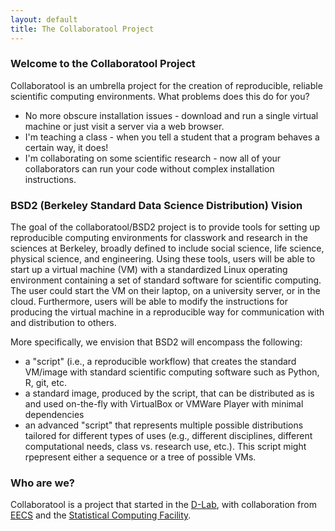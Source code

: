```yaml
---
layout: default
title: The Collaboratool Project
---
```

### Welcome to the Collaboratool Project

Collaboratool is an umbrella project for the creation of reproducible, reliable scientific computing environments. What problems does this do for you?


 - No more obscure installation issues - download and run a single virtual
   machine or just visit a server via a web browser.
 - I'm teaching a class - when you tell a student that a program behaves a
   certain way, it does!
 - I'm collaborating on some scientific research - now all of your collaborators
   can run your code without complex installation instructions.

### BSD2 (Berkeley Standard Data Science Distribution) Vision

The goal of the collaboratool/BSD2 project is to provide tools for setting up
reproducible computing environments for classwork and research in the sciences
at Berkeley, broadly defined to include social science, life science, physical
science, and engineering. Using these tools, users will be able to start up a
virtual machine (VM) with a standardized Linux operating environment containing
a set of standard software for scientific computing. The user could start the VM
on their laptop, on a university server, or in the cloud. Furthermore, users
will be able to modify the instructions for producing the virtual machine in a
reproducible way for communication with and distribution to others.

More specifically, we envision that BSD2 will encompass the following:

 * a "script" (i.e., a reproducible workflow) that creates the standard VM/image
   with standard scientific computing software such as Python, R, git, etc.
 * a standard image, produced by the script, that can be distributed as is and
   used on-the-fly with VirtualBox or VMWare Player with minimal dependencies
 * an advanced "script" that represents multiple possible distributions tailored
   for different types of uses (e.g., different disciplines, different
   computational needs, class vs. research use, etc.). This script might
   rpepresent either a sequence or a tree of possible VMs.

### Who are we?

Collaboratool is a project that started in the
[D-Lab](http://dlab.berkeley.edu), with collaboration from
[EECS](http://www.eecs.berkeley.edu) and the [Statistical Computing
Facility](http://http://statistics.berkeley.edu/computing).
